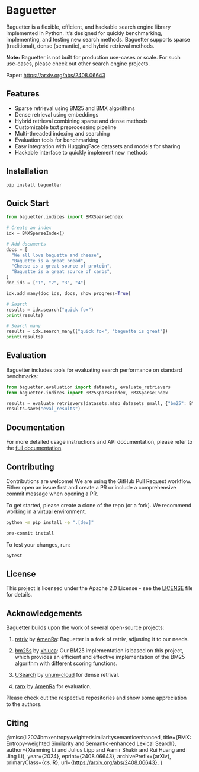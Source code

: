 # Baguetter

Baguetter is a flexible, efficient, and hackable search engine library implemented in Python. It's designed for quickly benchmarking, implementing, and testing new search methods. Baguetter supports sparse (traditional), dense (semantic), and hybrid retrieval methods.

**Note:** Baguetter is not built for production use-cases or scale. For such use-cases, please check out other search engine projects.

Paper: https://arxiv.org/abs/2408.06643

## Features

- Sparse retrieval using BM25 and BMX algorithms
- Dense retrieval using embeddings
- Hybrid retrieval combining sparse and dense methods
- Customizable text preprocessing pipeline
- Multi-threaded indexing and searching
- Evaluation tools for benchmarking
- Easy integration with HuggingFace datasets and models for sharing
- Hackable interface to quickly implement new methods

## Installation

```bash
pip install baguetter
```

## Quick Start

```python
from baguetter.indices import BMXSparseIndex

# Create an index
idx = BMXSparseIndex()

# Add documents
docs = [
  "We all love baguette and cheese",
  "Baguette is a great bread",
  "Cheese is a great source of protein",
  "Baguette is a great source of carbs",
]
doc_ids = ["1", "2", "3", "4"]

idx.add_many(doc_ids, docs, show_progress=True)

# Search
results = idx.search("quick fox")
print(results)

# Search many
results = idx.search_many(["quick fox", "baguette is great"])
print(results)
```

## Evaluation

Baguetter includes tools for evaluating search performance on standard benchmarks:

```python
from baguetter.evaluation import datasets, evaluate_retrievers
from baguetter.indices import BM25SparseIndex, BMXSparseIndex

results = evaluate_retrievers(datasets.mteb_datasets_small, {"bm25": BM25SparseIndex, "bmx": BMXSparseIndex})
results.save("eval_results")
```

## Documentation

For more detailed usage instructions and API documentation, please refer to the [full documentation](https://github.com/mixedbread-ai/baguetter/docs).

## Contributing

Contributions are welcome! We are using the GitHub Pull Request workflow. Either open an issue first and create a PR or include a comprehensive commit message when opening a PR.

To get started, please create a clone of the repo (or a fork). We recommend working in a virtual environment.

```sh
python -m pip install -e ".[dev]"

pre-commit install
```

To test your changes, run:

```sh
pytest
```

## License

This project is licensed under the Apache 2.0 License - see the [LICENSE](LICENSE) file for details.

## Acknowledgements

Baguetter builds upon the work of several open-source projects:

1. [retriv](https://github.com/AmenRa/retriv) by [AmenRa](https://github.com/AmenRa):
   Baguetter is a fork of retriv, adjusting it to our needs.

2. [bm25s](https://github.com/xhluca/bm25s) by [xhluca](https://github.com/xhluca):
   Our BM25 implementation is based on this project, which provides an efficient and effective implementation of the BM25 algorithm with different scoring functions.

3. [USearch](https://github.com/unum-cloud/usearch) by [unum-cloud](https://github.com/unum-cloud) for dense retrival.

4. [ranx](https://github.com/AmenRa/ranx) by [AmenRa](https://github.com/AmenRa) for evaluation.

Please check out the respective repositories and show some appreciation to the authors.

## Citing

@misc{li2024bmxentropyweightedsimilaritysemanticenhanced,
      title={BMX: Entropy-weighted Similarity and Semantic-enhanced Lexical Search}, 
      author={Xianming Li and Julius Lipp and Aamir Shakir and Rui Huang and Jing Li},
      year={2024},
      eprint={2408.06643},
      archivePrefix={arXiv},
      primaryClass={cs.IR},
      url={https://arxiv.org/abs/2408.06643}, 
}
